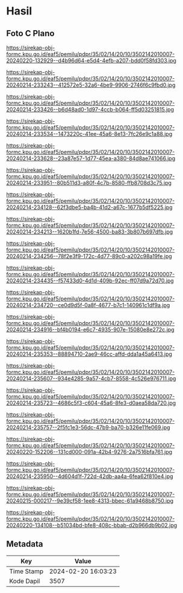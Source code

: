 # Hasil

## Foto C Plano

https://sirekap-obj-formc.kpu.go.id/eaf5/pemilu/pdpr/35/02/14/20/10/3502142010007-20240220-132929--d4b96d64-e5d4-4efb-a207-bdd0f58fd303.jpg

https://sirekap-obj-formc.kpu.go.id/eaf5/pemilu/pdpr/35/02/14/20/10/3502142010007-20240214-233243--412572e5-32a6-4be9-9906-2746f6c9fbd0.jpg

https://sirekap-obj-formc.kpu.go.id/eaf5/pemilu/pdpr/35/02/14/20/10/3502142010007-20240214-233426--b6d48ad0-1d97-4ccb-b064-ff5d03251815.jpg

https://sirekap-obj-formc.kpu.go.id/eaf5/pemilu/pdpr/35/02/14/20/10/3502142010007-20240214-233534--1473220c-41ee-45a6-8e13-7fc26e9c1a88.jpg

https://sirekap-obj-formc.kpu.go.id/eaf5/pemilu/pdpr/35/02/14/20/10/3502142010007-20240214-233628--23a87e57-1d77-45ea-a380-84d8ae741066.jpg

https://sirekap-obj-formc.kpu.go.id/eaf5/pemilu/pdpr/35/02/14/20/10/3502142010007-20240214-233951--80b511d3-a80f-4c7b-8580-ffb8708d3c75.jpg

https://sirekap-obj-formc.kpu.go.id/eaf5/pemilu/pdpr/35/02/14/20/10/3502142010007-20240214-234128--62f3dbe5-ba4b-41d2-a67c-1677b5df5225.jpg

https://sirekap-obj-formc.kpu.go.id/eaf5/pemilu/pdpr/35/02/14/20/10/3502142010007-20240214-234213--1620b1fd-7e56-4500-ba83-3b807b697dfb.jpg

https://sirekap-obj-formc.kpu.go.id/eaf5/pemilu/pdpr/35/02/14/20/10/3502142010007-20240214-234256--78f2e3f9-172c-4d77-89c0-a202c98a19fe.jpg

https://sirekap-obj-formc.kpu.go.id/eaf5/pemilu/pdpr/35/02/14/20/10/3502142010007-20240214-234435--f57433d0-4d1d-409b-92ec-ff07d9a72d70.jpg

https://sirekap-obj-formc.kpu.go.id/eaf5/pemilu/pdpr/35/02/14/20/10/3502142010007-20240214-234720--ce0d9d5f-0a8f-4677-b7c1-140961c1df9a.jpg

https://sirekap-obj-formc.kpu.go.id/eaf5/pemilu/pdpr/35/02/14/20/10/3502142010007-20240214-234916--bf4b0194-e6c7-4935-907e-15080e8e272c.jpg

https://sirekap-obj-formc.kpu.go.id/eaf5/pemilu/pdpr/35/02/14/20/10/3502142010007-20240214-235353--88894710-2ae9-46cc-affd-dda1a45a6413.jpg

https://sirekap-obj-formc.kpu.go.id/eaf5/pemilu/pdpr/35/02/14/20/10/3502142010007-20240214-235607--934e4285-9a57-4cb7-8558-4c526e976711.jpg

https://sirekap-obj-formc.kpu.go.id/eaf5/pemilu/pdpr/35/02/14/20/10/3502142010007-20240214-235723--4686c5f3-c604-45a6-8fe3-d0aea58da720.jpg

https://sirekap-obj-formc.kpu.go.id/eaf5/pemilu/pdpr/35/02/14/20/10/3502142010007-20240214-235757--2f5fc1e3-56dc-47b9-ba70-b326e11fe069.jpg

https://sirekap-obj-formc.kpu.go.id/eaf5/pemilu/pdpr/35/02/14/20/10/3502142010007-20240220-152206--131cd000-091a-42b4-9276-2a7516bfa761.jpg

https://sirekap-obj-formc.kpu.go.id/eaf5/pemilu/pdpr/35/02/14/20/10/3502142010007-20240214-235950--4d604d1f-722d-42db-aa4a-6fea62f810e4.jpg

https://sirekap-obj-formc.kpu.go.id/eaf5/pemilu/pdpr/35/02/14/20/10/3502142010007-20240215-000217--9e39cf58-1ee8-4313-bbec-61a9468b8750.jpg

https://sirekap-obj-formc.kpu.go.id/eaf5/pemilu/pdpr/35/02/14/20/10/3502142010007-20240220-134108--b51034bd-bfe8-408c-bbab-d2b966db9b02.jpg


## Metadata

| Key        | Value               |
| ---------- | ------------------- |
| Time Stamp | 2024-02-20 16:03:23 |
| Kode Dapil | 3507                |



